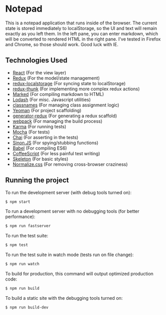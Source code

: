 # Notepad

This is a notepad application that runs inside of the browser. The current state is stored immediately to localStorage, so the UI and text will remain exactly as you left them. In the left pane, you can enter markdown, which will be converted to rendered HTML in the right pane. I've tested in Firefox and Chrome, so those should work. Good luck with IE.

## Technologies Used
* [React](https://facebook.github.io/react/) (For the view layer)
* [Redux](http://rackt.github.io/redux/) (For the model/state management)
* [redux-localstorage](https://github.com/elgerlambert/redux-localstorage) (For syncing state to localStorage)
* [redux-thunk](https://github.com/gaearon/redux-thunk) (For implementing more complex redux actions)
* [Marked](https://github.com/chjj/marked) (For compiling markdown to HTML)
* [Lodash](https://lodash.com/) (For misc. Javascript utilities)
* [classnames](https://github.com/JedWatson/classnames) (For managing class assignment logic)
* [Yeoman](http://yeoman.io/) (For project scaffolding)
* [generator-redux](https://github.com/banderson/generator-redux) (For generating a redux scaffold)
* [webpack](https://webpack.github.io/) (For managing the build process)
* [Karma](http://karma-runner.github.io) (For running tests)
* [Mocha](http://mochajs.org/) (For tests)
* [Chai](http://chaijs.com/) (For asserting in the tests)
* [Sinon.JS](http://sinonjs.org/) (For spying/stubbing functions)
* [Babel](http://babeljs.io/) (For compiling ES6)
* [CoffeeScript](http://coffeescript.org/) (For less painful test writing)
* [Skeleton](http://getskeleton.com/) (For basic styles)
* [Normalize.css](https://necolas.github.io/normalize.css/) (For removing cross-browser craziness)


## Running the project

To run the development server (with debug tools turned on):

```bash
$ npm start
```

To run a development server with no debugging tools (for better performance):

```bash
$ npm run fastserver
```

To run the test suite:
```bash
$ npm test
```

To run the test suite in watch mode (tests run on file change):
```bash
$ npm run watch
```

To build for production, this command will output optimized production code:

```bash
$ npm run build
```

To build a static site with the debugging tools turned on:
```bash
$ npm run build-dev
```
